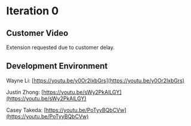 Iteration 0
============

## Customer Video
Extension requested due to customer delay.

## Development Environment

Wayne Li: [https://youtu.be/y0Or2lxbGrs](https://youtu.be/y0Or2lxbGrs)

Justin Zhong: [https://youtu.be/sWy2PkAlLGY](https://youtu.be/sWy2PkAlLGY)

Casey Takeda: [https://youtu.be/PoTyyBQbCVw](https://youtu.be/PoTyyBQbCVw)

